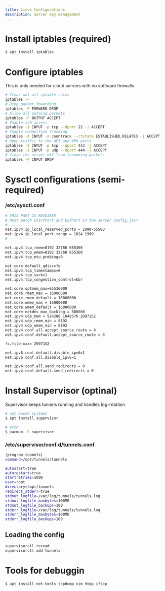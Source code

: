 ```yaml
---
title: Linux Configurations
description: Server key management
---
```


# Install iptables (required)
```bash
$ apt install iptables
```

# Configure iptables
This is only needed for cloud servers with no software firewalls
```bash
# Clear out all iptable rules
iptables -F
# Drop packet fowarding
iptables -P FORWARD DROP
# Allow all outoing packets
iptables -P OUTPUT ACCEPT
# Enable ssh access
iptables -I INPUT -p tcp --dport 22 -j ACCEPT
# Enable connection tracking
iptables -A INPUT -m conntrack --ctstate ESTABLISHED,RELATED -j ACCEPT
# Open traffic to the API and VPN ports
iptables -I INPUT -p tcp --dport 443 -j ACCEPT
iptables -I INPUT -p udp --dport 444 -j ACCEPT
# Close the server off from incomming packets
iptables -P INPUT DROP
```

# Sysctl configurations (semi-required)
### /etc/sysctl.conf
```bash
# THIS PART IS REQUIRED
# Must match StartPort and EndPort in the server config.json
# -----------------------------
net.ipv4.ip_local_reserved_ports = 2000-65500
net.ipv4.ip_local_port_range = 1024 1999
# -----------------------------

net.ipv4.tcp_rmem=8192 32768 655360
net.ipv4.tcp_wmem=8192 32768 655360
net.ipv4.tcp_mtu_probing=0

net.core.default_qdisc=fq
net.ipv4.tcp_timestamps=0
net.ipv4.tcp_sack=1
net.ipv4.tcp_congestion_control=bbr

net.core.optmem_max=65536000
net.core.rmem_max = 16000000
net.core.rmem_default = 16000000
net.core.wmem_max = 16000000
net.core.wmem_default = 16000000
net.core.netdev_max_backlog = 300000
net.ipv4.udp_mem = 524288 1048576 2097152
net.ipv4.udp_rmem_min = 8192
net.ipv4.udp_wmem_min = 8192
net.ipv4.conf.all.accept_source_route = 0
net.ipv4.conf.default.accept_source_route = 0

fs.file-max= 2097152

net.ipv6.conf.default.disable_ipv6=1
net.ipv6.conf.all.disable_ipv6=1

net.ipv4.conf.all.send_redirects = 0
net.ipv4.conf.default.send_redirects = 0
```

# Install Supervisor (optinal)
Supervisor keeps tunnels running and handles log-rotation
```bash
# apt based systems
$ apt install supervisor

# arch
$ pacman -S supervisor
```

### /etc/supervisor/conf.d/tunnels.conf
```bash
[program:tunnels]
command=/opt/tunnels/tunnels

autostart=true
autorestart=true
startretries=1000
user=root
directory=/opt/tunnels
redirect_stderr=true
stdout_logfile=/var/log/tunnels/tunnels.log
stdout_logfile_maxbytes=100MB
stdout_logfile_backups=100
stderr_logfile=/var/log/tunnels/tunnels.log
stderr_logfile_maxbytes=100MB
stderr_logfile_backups=100
```
## Loading the config
```bash
supervisorctl reread
supervisorctl add tunnels
````

# Tools for debuggin
```bash
$ apt install net-tools tcpdump vim htop iftop
```
